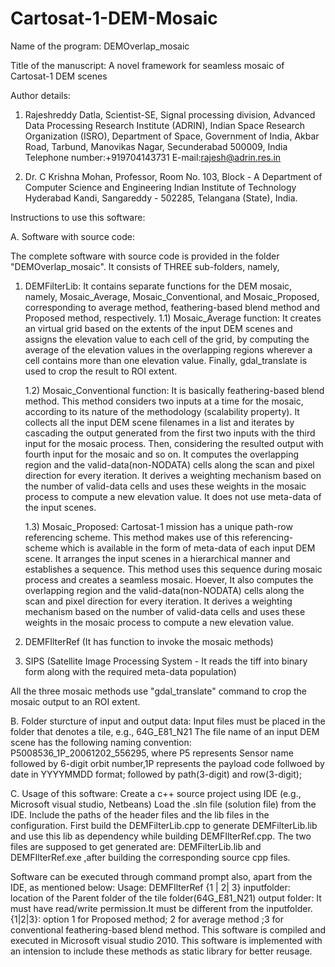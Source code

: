 # Cartosat-1-DEM-Mosaic
Name of the program: DEMOverlap_mosaic

Title of the manuscript: A novel framework for seamless mosaic of Cartosat-1 DEM scenes

Author details:

1. Rajeshreddy Datla,
Scientist-SE,
Signal processing division, 
Advanced Data Processing Research Institute (ADRIN), 
Indian Space Research Organization (ISRO),
Department of Space, 
Government of India, 
Akbar Road, Tarbund, 
Manovikas Nagar, Secunderabad 500009, India
Telephone number:+919704143731
E-mail:rajesh@adrin.res.in

2. Dr. C Krishna Mohan,
Professor,
Room No. 103, Block - A
Department of Computer Science and Engineering
Indian Institute of Technology Hyderabad
Kandi, Sangareddy - 502285, Telangana (State), India. 


Instructions to use this software:

A. Software with source code:

The complete software with source code is provided in the folder "DEMOverlap_mosaic". It consists of THREE sub-folders, namely,

1) DEMFilterLib: It contains separate functions for the DEM mosaic, namely, Mosaic_Average, Mosaic_Conventional, and Mosaic_Proposed, corresponding to average method, feathering-based blend method and Proposed method, respectively. 
	1.1) Mosaic_Average function: It creates an virtual grid based on the extents of the input DEM scenes and assigns the elevation value to each cell of 		     the grid, by computing the average of the elevation values in the overlapping regions wherever a cell contains more than one elevation value. 		     Finally, gdal_translate is used to crop the result to ROI extent.

 	1.2) Mosaic_Conventional function: It is basically feathering-based blend method. This method considers two inputs at a time for the mosaic, according 			to its nature of the methodology (scalability property). It collects all the input DEM scene filenames in a list and iterates by cascading the 			output generated from the first two inputs with the third input for the	mosaic process. Then, considering the resulted output with fourth 			input for the mosaic and so on. It computes the overlapping region and the valid-data(non-NODATA) cells along the scan and pixel direction for 			every iteration. It derives a weighting mechanism based on the number of valid-data cells and uses these weights in the mosaic process to 			compute a new elevation value. It does not use meta-data of the input scenes. 

	1.3) Mosaic_Proposed: Cartosat-1 mission has a unique path-row referencing scheme. This method makes use of this referencing-scheme which is available 			in the form of meta-data of each input DEM scene. It arranges the input scenes in a hierarchical manner and establishes a sequence. This 			method uses this sequence during mosaic process and creates a seamless mosaic. Hoever, It also computes the overlapping region and the valid-data(non-NODATA) cells along the scan and pixel direction for every iteration. It derives a weighting mechanism based on the number of valid-data cells and uses these weights in the mosaic process to compute a new elevation value.

	
2) DEMFIlterRef (It has function to invoke the mosaic methods)
3) SIPS (Satellite Image Processing System - It reads the tiff into binary form along with the required meta-data population)

All the three mosaic methods use "gdal_translate" command to crop the mosaic output to an ROI extent.



B. Folder sturcture of input and output data:
   Input files must be placed in the folder that denotes a tile, e.g., 64G_E81_N21
   The file name of an input DEM scene has the following naming convention:
     P5008536_1P_20061202_556295, where P5 represents Sensor name followed by 6-digit orbit number,1P represents the payload code follwoed by date in YYYYMMDD format; followed by path(3-digit) and row(3-digit);
     
     
     
C. Usage of this software:
   Create a c++ source project using IDE (e.g., Microsoft visual studio, Netbeans)
   Load the .sln file (solution file) from the IDE. Include the paths of the header files and the lib files in the configuration. First build the DEMFilterLib.cpp to generate DEMFilterLib.lib and use this lib as dependency while building DEMFIlterRef.cpp. 
   The two files are supposed to get generated are: DEMFilterLib.lib and DEMFIlterRef.exe ,after building the corresponding source cpp files.
   
   
   Software can be executed through command prompt also, apart from the IDE, as mentioned below:
   Usage: DEMFIlterRef <inputfolder> <outputfolder> {1 | 2| 3}
  inputfolder: location of the Parent folder of the tile folder(64G_E81_N21)
  output folder: It must have read/write permission.It must be different from the inputfolder.
  {1|2|3}: option 1 for Proposed method; 2 for average method ;3 for conventional feathering-based blend method.
   This software is compiled and executed in Microsoft visual studio 2010.
This software is implemented with an intension to include these methods as static library for better reusage.
